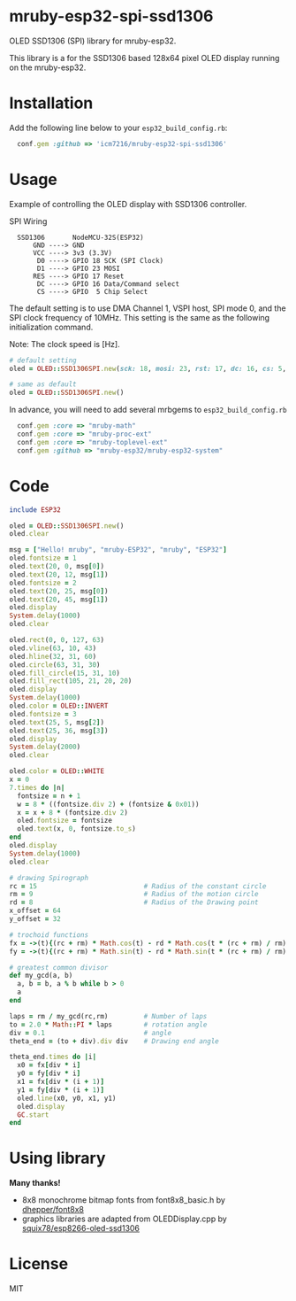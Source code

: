 # mruby-esp32-spi-ssd1306

OLED SSD1306 (SPI) library for mruby-esp32.

This library is a for the SSD1306 based 128x64 pixel OLED display running on the mruby-esp32.


# Installation

Add the following line below to your `esp32_build_config.rb`:

```ruby
  conf.gem :github => 'icm7216/mruby-esp32-spi-ssd1306'
```

# Usage

Example of controlling the OLED display with SSD1306 controller.

SPI Wiring
```
  SSD1306       NodeMCU-32S(ESP32)
      GND ----> GND
      VCC ----> 3v3 (3.3V)
       D0 ----> GPIO 18 SCK (SPI Clock) 
       D1 ----> GPIO 23 MOSI
      RES ----> GPIO 17 Reset
       DC ----> GPIO 16 Data/Command select
       CS ----> GPIO  5 Chip Select
```

The default setting is to use DMA Channel 1, VSPI host, SPI mode 0, and the SPI clock frequency of 10MHz. This setting is the same as the following initialization command.

Note: The clock speed is [Hz].
``` ruby
# default setting
oled = OLED::SSD1306SPI.new(sck: 18, mosi: 23, rst: 17, dc: 16, cs: 5, freq: 10000000, dma_ch: 1, spi_mode: 0)

# same as default
oled = OLED::SSD1306SPI.new()
```

In advance, you will need to add several mrbgems to `esp32_build_config.rb`
```ruby
  conf.gem :core => "mruby-math"
  conf.gem :core => "mruby-proc-ext"
  conf.gem :core => "mruby-toplevel-ext"
  conf.gem :github => "mruby-esp32/mruby-esp32-system"
```

# Code
```ruby
include ESP32

oled = OLED::SSD1306SPI.new()
oled.clear

msg = ["Hello! mruby", "mruby-ESP32", "mruby", "ESP32"]
oled.fontsize = 1
oled.text(20, 0, msg[0])
oled.text(20, 12, msg[1])
oled.fontsize = 2
oled.text(20, 25, msg[0])
oled.text(20, 45, msg[1])
oled.display
System.delay(1000)
oled.clear

oled.rect(0, 0, 127, 63)
oled.vline(63, 10, 43)
oled.hline(32, 31, 60)
oled.circle(63, 31, 30)
oled.fill_circle(15, 31, 10)
oled.fill_rect(105, 21, 20, 20)
oled.display
System.delay(1000)
oled.color = OLED::INVERT
oled.fontsize = 3
oled.text(25, 5, msg[2])
oled.text(25, 36, msg[3])
oled.display
System.delay(2000)
oled.clear

oled.color = OLED::WHITE
x = 0
7.times do |n|
  fontsize = n + 1
  w = 8 * ((fontsize.div 2) + (fontsize & 0x01))
  x = x + 8 * (fontsize.div 2)
  oled.fontsize = fontsize
  oled.text(x, 0, fontsize.to_s)
end
oled.display
System.delay(1000)
oled.clear

# drawing Spirograph
rc = 15                           # Radius of the constant circle
rm = 9                            # Radius of the motion circle
rd = 8                            # Radius of the Drawing point
x_offset = 64
y_offset = 32

# trochoid functions
fx = ->(t){(rc + rm) * Math.cos(t) - rd * Math.cos(t * (rc + rm) / rm) + x_offset}
fy = ->(t){(rc + rm) * Math.sin(t) - rd * Math.sin(t * (rc + rm) / rm) + y_offset}

# greatest common divisor
def my_gcd(a, b)
  a, b = b, a % b while b > 0
  a
end

laps = rm / my_gcd(rc,rm)         # Number of laps
to = 2.0 * Math::PI * laps        # rotation angle
div = 0.1                         # angle
theta_end = (to + div).div div    # Drawing end angle

theta_end.times do |i|
  x0 = fx[div * i]
  y0 = fy[div * i]
  x1 = fx[div * (i + 1)]
  y1 = fy[div * (i + 1)]
  oled.line(x0, y0, x1, y1)
  oled.display
  GC.start
end
```


# Using library

**Many thanks!**

*   8x8 monochrome bitmap fonts from font8x8_basic.h by [dhepper/font8x8](https://github.com/dhepper/font8x8)
*   graphics libraries are adapted from OLEDDisplay.cpp by [squix78/esp8266-oled-ssd1306](https://github.com/squix78/esp8266-oled-ssd1306)


# License

MIT
